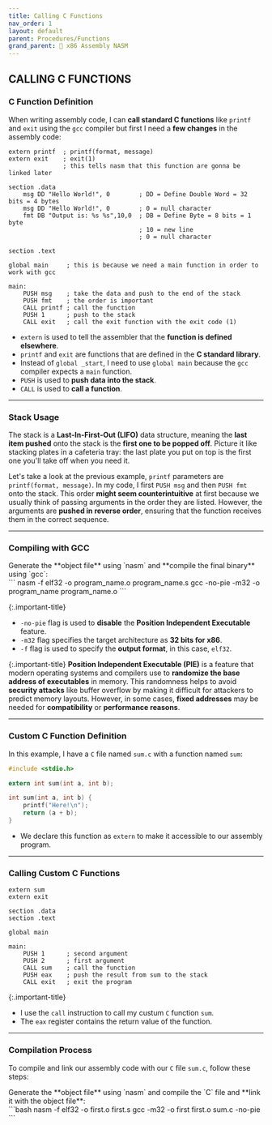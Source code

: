 ```yaml
---
title: Calling C Functions
nav_order: 1
layout: default
parent: Procedures/Functions
grand_parent: 🔲 x86 Assembly NASM
---
```


## **CALLING C FUNCTIONS**

### **C Function Definition**

When writing assembly code, I can **call standard C functions** like `printf` and `exit` using the `gcc` compiler but first I need a **few changes** in the assembly code:

```
extern printf  ; printf(format, message)
extern exit    ; exit(1)
               ; this tells nasm that this function are gonna be linked later

section .data
	msg DD "Hello World!", 0        ; DD = Define Double Word = 32 bits = 4 bytes
	msg DD "Hello World!", 0        ; 0 = null character
	fmt DB "Output is: %s %s",10,0  ; DB = Define Byte = 8 bits = 1 byte
                                    ; 10 = new line
                                    ; 0 = null character

section .text

global main     ; this is because we need a main function in order to work with gcc

main:
	PUSH msg    ; take the data and push to the end of the stack
	PUSH fmt    ; the order is important
	CALL printf ; call the function
	PUSH 1      ; push to the stack
	CALL exit   ; call the exit function with the exit code (1)
```

- `extern` is used to tell the assembler that the **function is defined elsewhere**.
- `printf` and `exit` are functions that are defined in the **C standard library**.
- Instead of `global _start`, I need to use `global main` because the `gcc` compiler expects a `main` function.
- `PUSH` is used to **push data into the stack**.
- `CALL` is used to **call a function**.

----

### **Stack Usage**

The stack is a **Last-In-First-Out (LIFO)** data structure, meaning the **last item pushed** onto the stack is the **first one to be popped off**. Picture it like stacking plates in a cafeteria tray: the last plate you put on top is the first one you'll take off when you need it.

Let's take a look at the previous example, `printf` parameters are `printf(format, message)`. In my code, I first `PUSH msg` and then `PUSH fmt` onto the stack. This order **might seem counterintuitive** at first because we usually think of passing arguments in the order they are listed. However, the arguments are **pushed in reverse order**, ensuring that the function receives them in the correct sequence.

----

### **Compiling with GCC**

<div class="code-example" markdown="1">
Generate the **object file** using `nasm` and **compile the final binary** using `gcc`:
</div>
```
nasm -f elf32 -o program_name.o program_name.s
gcc -no-pie -m32 -o program_name program_name.o 
```

{:.important-title}
- `-no-pie` flag is used to **disable** the **Position Independent Executable** feature.
- `-m32` flag specifies the target architecture as **32 bits for x86**.
- `-f` flag is used to specify the **output format**, in this case, `elf32`.

{:.important-title}
**Position Independent Executable (PIE)** is a feature that modern operating systems and compilers use to **randomize the base address of executables** in memory. This randomness helps to avoid **security attacks** like buffer overflow by making it difficult for attackers to predict memory layouts. However, in some cases, **fixed addresses** may be needed for **compatibility** or **performance reasons**.

----

### **Custom C Function Definition**

In this example, I have a `C` file named `sum.c` with a function named `sum`:

```c
#include <stdio.h>

extern int sum(int a, int b);

int sum(int a, int b) {
    printf("Here!\n");
    return (a + b);
}
```

- We declare this function as `extern` to make it accessible to our assembly program.

----

### **Calling Custom C Functions**

```
extern sum
extern exit

section .data
section .text

global main

main:
    PUSH 1      ; second argument
    PUSH 2      ; first argument
    CALL sum    ; call the function
    PUSH eax    ; push the result from sum to the stack
    CALL exit   ; exit the program
```

{:.important-title}
- I use the `call` instruction to call my custum `C` function `sum`.
- The `eax` register contains the return value of the function.

----

### **Compilation Process**

To compile and link our assembly code with our `C` file `sum.c`, follow these steps:

<div class="code-example" markdown="1">
Generate the **object file** using `nasm` and compile the `C` file and **link it with the object file**:
</div>
```bash
nasm -f elf32 -o first.o first.s
gcc -m32 -o first first.o sum.c -no-pie
```